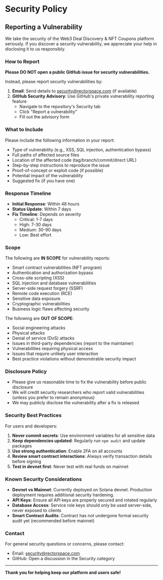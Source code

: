 # Security Policy

## Reporting a Vulnerability

We take the security of the Web3 Deal Discovery & NFT Coupons platform seriously. If you discover a security vulnerability, we appreciate your help in disclosing it to us responsibly.

### How to Report

**Please DO NOT open a public GitHub issue for security vulnerabilities.**

Instead, please report security vulnerabilities by:

1. **Email**: Send details to security@rectorspace.com (if available)
2. **GitHub Security Advisory**: Use GitHub's private vulnerability reporting feature
   - Navigate to the repository's Security tab
   - Click "Report a vulnerability"
   - Fill out the advisory form

### What to Include

Please include the following information in your report:

- Type of vulnerability (e.g., XSS, SQL injection, authentication bypass)
- Full paths of affected source files
- Location of the affected code (tag/branch/commit/direct URL)
- Step-by-step instructions to reproduce the issue
- Proof-of-concept or exploit code (if possible)
- Potential impact of the vulnerability
- Suggested fix (if you have one)

### Response Timeline

- **Initial Response**: Within 48 hours
- **Status Update**: Within 7 days
- **Fix Timeline**: Depends on severity
  - Critical: 1-7 days
  - High: 7-30 days
  - Medium: 30-90 days
  - Low: Best effort

### Scope

The following are **IN SCOPE** for vulnerability reports:

- Smart contract vulnerabilities (NFT program)
- Authentication and authorization bypass
- Cross-site scripting (XSS)
- SQL injection and database vulnerabilities
- Server-side request forgery (SSRF)
- Remote code execution (RCE)
- Sensitive data exposure
- Cryptographic vulnerabilities
- Business logic flaws affecting security

The following are **OUT OF SCOPE**:

- Social engineering attacks
- Physical attacks
- Denial of service (DoS) attacks
- Issues in third-party dependencies (report to the maintainer)
- Vulnerabilities requiring physical access
- Issues that require unlikely user interaction
- Best practice violations without demonstrable security impact

### Disclosure Policy

- Please give us reasonable time to fix the vulnerability before public disclosure
- We will credit security researchers who report valid vulnerabilities (unless you prefer to remain anonymous)
- We may publicly disclose the vulnerability after a fix is released

### Security Best Practices

For users and developers:

1. **Never commit secrets**: Use environment variables for all sensitive data
2. **Keep dependencies updated**: Regularly run `npm audit` and update packages
3. **Use strong authentication**: Enable 2FA on all accounts
4. **Review smart contract interactions**: Always verify transaction details before signing
5. **Test in devnet first**: Never test with real funds on mainnet

### Known Security Considerations

- **Devnet vs Mainnet**: Currently deployed on Solana devnet. Production deployment requires additional security hardening.
- **API Keys**: Ensure all API keys are properly secured and rotated regularly
- **Database Access**: Service role keys should only be used server-side, never exposed to clients
- **Smart Contract Audits**: Contract has not undergone formal security audit yet (recommended before mainnet)

### Contact

For general security questions or concerns, please contact:
- Email: security@rectorspace.com
- GitHub: Open a discussion in the Security category

---

**Thank you for helping keep our platform and users safe!**
